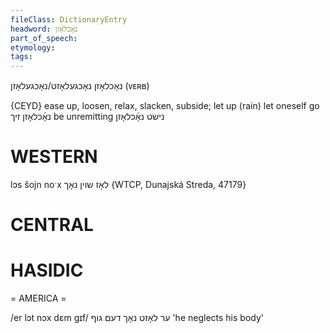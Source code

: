 ```yaml
---
fileClass: DictionaryEntry
headword: נאָכלאָזן
part_of_speech: 
etymology: 
tags: 
---
```

נאָכלאָזן
נאָכגעלאָזט/נאָכגעלאָזן
(ᴠᴇʀʙ)

{CEYD}
ease up, loosen, relax, slacken, subside; let up (rain)
let oneself go נאָ֜כלאָזן זיך
be unremitting נישט נאָ֜כלאָזן

WESTERN
========

lɔs šojn noˑx לאָז שוין נאָך {WTCP, Dunajská Streda, 47179}

CENTRAL
========

HASIDIC
=======
= AMERICA = 

/er lɔt nɔx dɛm gɪf/ ער לאָזט נאָך דעם גוף 'he neglects his body'